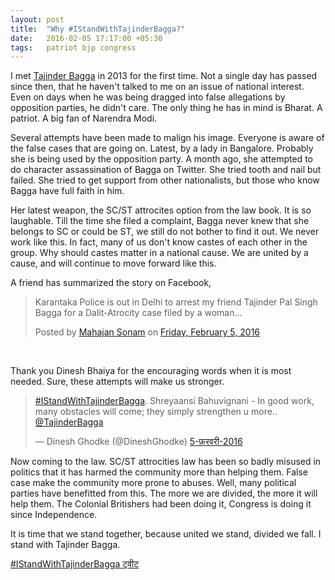 ```yaml
---
layout: post
title:  "Why #IStandWithTajinderBagga?"
date:   2016-02-05 17:17:00 +05:30
tags:   patriot bjp congress
---
```


I met [Tajinder Bagga](http://twitter.com/tajinderbagga) in 2013 for the first time. Not a single day has passed since then, that he haven't talked to me on an issue of national interest. Even on days when he was being dragged into false allegations by opposition parties, he didn't care. The only thing he has in mind is Bharat. A patriot. A big fan of Narendra Modi.

Several attempts have been made to malign his image. Everyone is aware of the false cases that are going on. Latest, by a lady in Bangalore. Probably she is being used by the opposition party. A month ago, she attempted to do character assassination of Bagga on Twitter. She tried tooth and nail but failed. She tried to get support from other nationalists, but those who know Bagga have full faith in him.

Her latest weapon, the SC/ST attrocites option from the law book. It is so laughable. Till the time she filed a complaint, Bagga never knew that she belongs to SC or could be ST, we still do not bother to find it out. We never work like this. In fact, many of us don't know castes of each other in the group. Why should castes matter in a national cause. We are united by a cause, and will continue to move forward like this. 

A friend has summarized the story on Facebook,

<div id="fb-root"></div><script>(function(d, s, id) {  var js, fjs = d.getElementsByTagName(s)[0];  if (d.getElementById(id)) return;  js = d.createElement(s); js.id = id;  js.src = "//connect.facebook.net/en_US/sdk.js#xfbml=1&version=v2.3";  fjs.parentNode.insertBefore(js, fjs);}(document, 'script', 'facebook-jssdk'));</script><div class="fb-post" data-href="https://www.facebook.com/durgavahini1988/posts/1032779830100921" data-width="500"><div class="fb-xfbml-parse-ignore"><blockquote cite="https://www.facebook.com/durgavahini1988/posts/1032779830100921"><p>Karantaka Police is out in Delhi to arrest my friend Tajinder Pal Singh Bagga for a Dalit-Atrocity case filed by a woman...</p>Posted by <a href="https://www.facebook.com/durgavahini1988">Mahajan Sonam</a> on&nbsp;<a href="https://www.facebook.com/durgavahini1988/posts/1032779830100921">Friday, February 5, 2016</a></blockquote></div></div><br/>

Thank you Dinesh Bhaiya for the encouraging words when it is most needed. Sure, these attempts will make us stronger.

<blockquote class="twitter-tweet" data-lang="hi"><p lang="en" dir="ltr"><a href="https://twitter.com/hashtag/IStandWithTajinderBagga?src=hash">#IStandWithTajinderBagga</a>. Shreyaansi Bahuvignani - In good work, many obstacles will come; they simply strengthen u more.. <a href="https://twitter.com/TajinderBagga">@TajinderBagga</a></p>&mdash; Dinesh Ghodke (@DineshGhodke) <a href="https://twitter.com/DineshGhodke/status/695597399465537536">5-फ़रवरी-2016</a></blockquote> <script async src="//platform.twitter.com/widgets.js" charset="utf-8"></script>

Now coming to the law. SC/ST attrocities law has been so badly misused in politics that it has harmed the community more than helping them. False case make the community more prone to abuses. Well, many political parties have benefitted from this. The more we are divided, the more it will help them. The Colonial Britishers had been doing it, Congress is doing it since Independence.

It is time that we stand together, because united we stand, divided we fall. I stand with Tajinder Bagga.

<a class="twitter-timeline" href="https://twitter.com/hashtag/IStandWithTajinderBagga" data-widget-id="695578988517814272">#IStandWithTajinderBagga ट्वीट</a> <script>!function(d,s,id){var js,fjs=d.getElementsByTagName(s)[0],p=/^http:/.test(d.location)?'http':'https';if(!d.getElementById(id)){js=d.createElement(s);js.id=id;js.src=p+"://platform.twitter.com/widgets.js";fjs.parentNode.insertBefore(js,fjs);}}(document,"script","twitter-wjs");</script>
